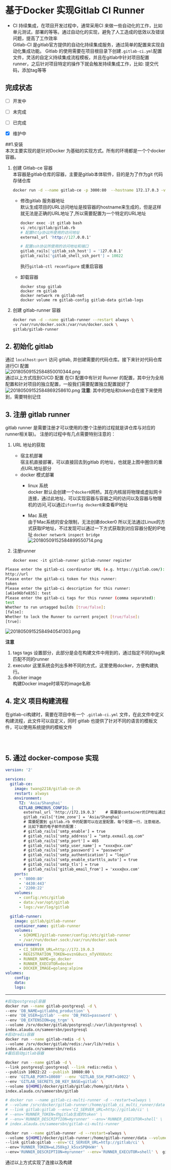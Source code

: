 # 基于Docker 实现Gitlab CI Runner  

* CI 
    持续集成，在项目开发过程中，通常采用CI 来做一些自动化的工作，比如单元测试，部署的等等。通过自动化的实现，避免了人工造成的低效以及错误问题，提高了工作效率   
    Gitlab-CI 是gitlab官方提供的自动化持续集成服务，通过简单的配置来实现自动化集成功能。 Gitlab 的使用需要在项目根目录下创建`.gitlab-ci.yml`配置文件，灵活的自定义持续集成流程模板，并且在gitlab中针对项目配置runner，之后针对项目特定的操作下就会触发持续集成工作，比如: 提交代码，添加tag等等    


## 完成状态  

- [ ] 开发中
- [ ] 未完成
- [ ] 已完成
- [x] 维护中


##1.安装  
本次主要实现的是针对Docker 为基础的实现方式。所有的环境都是一个个docker 容器。  

1. 创建 Gitlab-ce 容器  
    本容器是gitlab仓库的容器，主要是gitlab本体软件，目的是为了作为git 代码存储仓库   
    
    ```bash 
    docker run -d --name gitlab-ce -p 3000:80  --hostname 172.17.0.3 -v gitlab-config:/etc/gitlab -v gitlab-logs:/var/log/gitlab -v gitlab-data:/var/opt/gitlab twang2218/gitlab-ce-zh
    ```
    * 修改gitlab 服务器地址  
        默认生成项目的URL访问地址是按容器的hostname来生成的，但是这样就无法是正确的URL地址了,所以需要配置为一个特定的URL地址  
        ```s
        docker exec -it gitlab bash    
        vi /etc/gitlab/gitlab.rb
        # 配置http协议所使用的访问地址
        external_url 'http://127.0.0.1'

        # 配置ssh协议所使用的访问地址和端口
        gitlab_rails['gitlab_ssh_host'] = '127.0.0.1'
        gitlab_rails['gitlab_shell_ssh_port'] = 10022

        ```
        执行`gitlab-ctl reconfigure` 或重启容器  
    
    * 卸载容器  
        ```
        docker stop gitlab
        docker rm gitlab
        docker network rm gitlab-net
        docker volume rm gitlab-config gitlab-data gitlab-logs
        ```



2. 创建 gitlab-runner 容器  

    ```bash
    docker run -d --name gitlab-runner --restart always \                                   
    -v /var/run/docker.sock:/var/run/docker.sock \
    gitlab/gitlab-runner
    ```


## 2. 初始化 gitlab  
通过 `localhost:port` 访问 gitlab, 并创建需要的代码仓库。接下来针对代码仓库进行CI 配置  
![20180509152584850010344.png](http://ozjlhf9e0.bkt.clouddn.com/20180509152584850010344.png)  
通过以上方式找到CI/CD 配置
在CI 配置中有针对 Runner 的配置，其中分为全局配置和针对项目的独立配置，一般我们需要配置独立配置就好了  
![20180509152584869258610.png](http://ozjlhf9e0.bkt.clouddn.com/20180509152584869258610.png) 
__注意__: 其中的地址和token会在接下来使用到，需要特别记住   


## 3. 注册 gitlab runner 
gitlab runner 是需要注册才可以使用的(整个注册的过程就是讲仓库与对应的runner相关联)。 注册的过程中有几点需要特别注意的：  

1. URL 地址的获取  
    * 宿主机部署  
        宿主机直接部署，可以直接回去到gitlab 的地址，也就是上图中圈住的重点URL地址部分   
    * docker 模式部署 
        * linux 系统     
            docker 默认会创建一个`docker0`网桥。其在内核层将物理或虚拟网卡连接，通过此地址，可以实现容器与容器之间的访问以及容器与物理机的访问,可以通过`ifconfig docker0`来查看IP地址       

        * Mac 系统  
            由于Mac系统的安全限制，无法创建docker0 所以无法通过Linux的方式获取IP地址，不过发现可以通过一下方式获取到对应容器分配的IP地址 
            `docker network inspect bridge`  
            ![20180509152584899550714.png](http://ozjlhf9e0.bkt.clouddn.com/20180509152584899550714.png)    

2. 注册runner  

    `docker exec -it gitlab-runner gitlab-runner register`

```bash  
Please enter the gitlab-ci coordinator URL (e.g. https://gitlab.com/):
http://url
Please enter the gitlab-ci token for this runner:
token 
Please enter the gitlab-ci description for this runner:
[a61e96bfe835]: test
Please enter the gitlab-ci tags for this runner (comma separated):
test
Whether to run untagged builds [true/false]:
[false]:
Whether to lock the Runner to current project [true/false]:
[true]:
```


![20180509152584940541303.png](http://ozjlhf9e0.bkt.clouddn.com/20180509152584940541303.png)   

__注意__  
1. tags 
    tags 设置部分，此部分是会在构建文件中用到的，通过指定不同的tag来匹配不同的runner  
2. executor
    这里系统会列出多种不同的方式，这里使用docker，方便构建执行。   
3. docker image  
    构建Docker image时填写的image名称  


## 4. 定义 项目构建流程  
在gitlab-ci构建时，需要在项目中有一个 `.gitlab-ci.yml` 文件，在此文件中定义构建流程，此文件可以自定义，同时 gitlab 也提供了针对不同的语言的模板文件，可以使用系统提供的模板文件   

```yml 




```


## 5. 通过 docker-compose 实现  

```yaml 
version: '2'

services:
  gitlab-ce:
    image: twang2218/gitlab-ce-zh
    restart: always
    environment:
      TZ: 'Asia/Shanghai'
      GITLAB_OMNIBUS_CONFIG: |
        external_url 'http://172.19.0.3'    # 需要是container的IP地址通过 docker inspect id 查看
        gitlab_rails['time_zone'] = 'Asia/Shanghai'
        # 需要配置到 gitlab.rb 中的配置可以在这里配置，每个配置一行，注意缩进。
        # 比如下面的电子邮件的配置：
        # gitlab_rails['smtp_enable'] = true
        # gitlab_rails['smtp_address'] = "smtp.exmail.qq.com"
        # gitlab_rails['smtp_port'] = 465
        # gitlab_rails['smtp_user_name'] = "xxxx@xx.com"
        # gitlab_rails['smtp_password'] = "password"
        # gitlab_rails['smtp_authentication'] = "login"
        # gitlab_rails['smtp_enable_starttls_auto'] = true
        # gitlab_rails['smtp_tls'] = true
        # gitlab_rails['gitlab_email_from'] = 'xxxx@xx.com'
    ports:
      - '8000:80'
      - '4430:443'
      - '2200:22'
    volumes:
      - config:/etc/gitlab
      - data:/var/opt/gitlab
      - logs:/var/log/gitlab

  gitlab-runner:
    image: gitlab/gitlab-runner
    container_name: gitlab-runner
    volumes:
      - ${HOME}/gitlab-runner/config:/etc/gitlab-runner
      - /var/run/docker.sock:/var/run/docker.sock
    environment:
      - CI_SERVER_URL=http://172.19.0.3
      - REGISTRATION_TOKEN=ovznG8ucs_nTyVXUUutc
      - RUNNER_NAME=go_docker
      - RUNNER_EXECUTOR=docker
      - DOCKER_IMAGE=golang:alpine
volumes:
    config: 
    data: 
    logs: 
```


----------------------------------------------  

```bash
#启动postgresql容器
docker run --name gitlab-postgresql -d \
--env 'DB_NAME=gitlabhq_production' \
--env 'DB_USER=gitlab' --env 'DB_PASS=password' \
--env 'DB_EXTENSION=pg_trgm' \
--volume /srv/docker/gitlab/postgresql:/var/lib/postgresql \
index.alauda.cn/sameersbn/postgresql
#启动redis容器
docker run --name gitlab-redis -d \
--volume /srv/docker/gitlab/redis:/var/lib/redis \
index.alauda.cn/sameersbn/redis
#最后启动gitlab容器

docker run --name gitlab -d \ 
--link postgresql:postgresql --link redis:redis \
--publish 10022:22 --publish 10080:80 \
--env 'GITLAB_PORT=10080' --env 'GITLAB_SSH_PORT=10022' \
--env 'GITLAB_SECRETS_DB_KEY_BASE=gitlab' \
--volume ${HOME}/docker/gitlab/gitlab:/home/git/data \
index.alauda.cn/sameersbn/gitlab  

# docker run --name gitlab-ci-multi-runner -d --restart=always \
# --volume /srv/docker/gitlab-runner:/home/gitlab_ci_multi_runner/data \
# --link gitlab:gitlab --env='CI_SERVER_URL=http://gitlab/ci' \
# --env='RUNNER_TOKEN=你gitlab生成的token' \
# --env='RUNNER_DESCRIPTION=myrunner' --env='RUNNER_EXECUTOR=shell' \
# index.alauda.cn/sameersbn/gitlab-ci-multi-runner

docker run --name gitlab-runner -d --restart=always \ 
--volume ${HOME}/docker/gitlab-runner:/home/gitlab-runner/data --volume  unix:///private/var/run/docker.sock:/var/run/docker.sock \
--link gitlab:gitlab --env='CI_SERVER_URL=http://gitlab/ci' \
--env='RUNNER_TOKEN=wLJ58kgJ_k5sxSPQHxWr' \
--env='RUNNER_DESCRIPTION=myrunner' --env='RUNNER_EXECUTOR=shell' \  gitlab/gitlab-runner
```
通过以上方式实现了连接以及构建